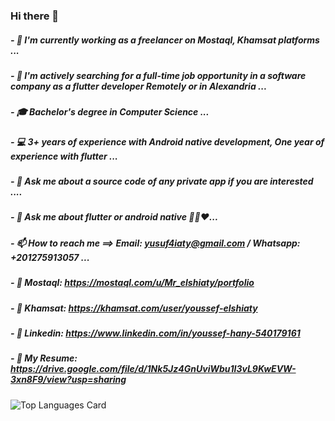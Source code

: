 ### Hi there 👋
##### - 💼 I'm currently working as a freelancer on Mostaql, Khamsat platforms ...
##### - 🔭 I'm actively searching for a full-time job opportunity in a software company as a flutter developer Remotely or in Alexandria ...
##### - 🎓 Bachelor's degree in Computer Science ...
##### - 💻 3+ years of experience with Android native development, One year of experience with flutter ...
##### - 💬 Ask me about a source code of any private app if you are interested ....
##### - 💬 Ask me about flutter or android native 👨‍💻❤️...
##### - 📫 How to reach me ==> Email: yusuf4iaty@gmail.com / Whatsapp: +201275913057 ...
##### - 📱 Mostaql: https://mostaql.com/u/Mr_elshiaty/portfolio
##### - 📱 Khamsat: https://khamsat.com/user/youssef-elshiaty
##### - 📃 Linkedin: https://www.linkedin.com/in/youssef-hany-540179161
##### - 📃 My Resume: https://drive.google.com/file/d/1Nk5Jz4GnUviWbu1I3vL9KwEVW-3xn8F9/view?usp=sharing

![Top Languages Card](https://github-readme-stats.vercel.app/api/top-langs/?username=ElshiatyTube&layout=compact)

<!--
**ElshiatyTube/ElshiatyTube** is a ✨ _special_ ✨ repository because its `README.md` (this file) appears on your GitHub profile.

